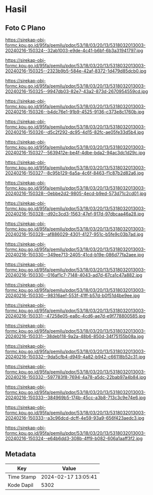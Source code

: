# Hasil

## Foto C Plano

https://sirekap-obj-formc.kpu.go.id/95fa/pemilu/pdpr/53/18/03/20/13/5318032013003-20240216-150324--32ab1003-e9de-4c41-b6bf-6b3a31941797.jpg

https://sirekap-obj-formc.kpu.go.id/95fa/pemilu/pdpr/53/18/03/20/13/5318032013003-20240216-150325--2323b9b5-584e-42af-8372-1d479d85dcb0.jpg

https://sirekap-obj-formc.kpu.go.id/95fa/pemilu/pdpr/53/18/03/20/13/5318032013003-20240216-150325--9947db03-82e7-43a2-873d-2670954559cd.jpg

https://sirekap-obj-formc.kpu.go.id/95fa/pemilu/pdpr/53/18/03/20/13/5318032013003-20240216-150326--b4dc76e1-91b9-4525-9136-c373e8c1760b.jpg

https://sirekap-obj-formc.kpu.go.id/95fa/pemilu/pdpr/53/18/03/20/13/5318032013003-20240216-150326--d5c2f292-dc95-4d15-82fc-ae05fe33d5b4.jpg

https://sirekap-obj-formc.kpu.go.id/95fa/pemilu/pdpr/53/18/03/20/13/5318032013003-20240216-150327--5639412e-be4f-4dbe-bda2-94ac3dc1d29c.jpg

https://sirekap-obj-formc.kpu.go.id/95fa/pemilu/pdpr/53/18/03/20/13/5318032013003-20240216-150327--8c95b129-6a5a-4c6f-8463-f1c87b2d82a6.jpg

https://sirekap-obj-formc.kpu.go.id/95fa/pemilu/pdpr/53/18/03/20/13/5318032013003-20240216-150328--0ebbe2d2-9805-4ecd-b9ed-573d71c2cd01.jpg

https://sirekap-obj-formc.kpu.go.id/95fa/pemilu/pdpr/53/18/03/20/13/5318032013003-20240216-150328--d92c3cd3-1563-47ef-917d-97dbcaa46a28.jpg

https://sirekap-obj-formc.kpu.go.id/95fa/pemilu/pdpr/53/18/03/20/13/5318032013003-20240216-150329--af886029-4301-4127-951c-b5fe9c03b7ad.jpg

https://sirekap-obj-formc.kpu.go.id/95fa/pemilu/pdpr/53/18/03/20/13/5318032013003-20240216-150330--349ee713-2405-41cd-b19e-086d77fa2aee.jpg

https://sirekap-obj-formc.kpu.go.id/95fa/pemilu/pdpr/53/18/03/20/13/5318032013003-20240216-150330--016af1c7-7148-4043-ad7d-67ca1c47a882.jpg

https://sirekap-obj-formc.kpu.go.id/95fa/pemilu/pdpr/53/18/03/20/13/5318032013003-20240216-150330--98316aef-553f-41ff-b57d-b0f51d4be9ee.jpg

https://sirekap-obj-formc.kpu.go.id/95fa/pemilu/pdpr/53/18/03/20/13/5318032013003-20240216-150331--47258e05-ea8c-4cd6-ae7d-e9f778800585.jpg

https://sirekap-obj-formc.kpu.go.id/95fa/pemilu/pdpr/53/18/03/20/13/5318032013003-20240216-150331--38deb118-9a2a-48b6-850d-34f75155b08a.jpg

https://sirekap-obj-formc.kpu.go.id/95fa/pemilu/pdpr/53/18/03/20/13/5318032013003-20240216-150332--9da5cfb4-d949-4a82-b942-c66118b52c31.jpg

https://sirekap-obj-formc.kpu.go.id/95fa/pemilu/pdpr/53/18/03/20/13/5318032013003-20240216-150332--597783f8-7694-4a78-a5dc-22bab97a4b84.jpg

https://sirekap-obj-formc.kpu.go.id/95fa/pemilu/pdpr/53/18/03/20/13/5318032013003-20240216-150333--384969b5-174b-45cc-a3b8-713c3c9e74e6.jpg

https://sirekap-obj-formc.kpu.go.id/95fa/pemilu/pdpr/53/18/03/20/13/5318032013003-20240216-150333--a3c96dcd-dcff-4e59-93a9-656f423aedc3.jpg

https://sirekap-obj-formc.kpu.go.id/95fa/pemilu/pdpr/53/18/03/20/13/5318032013003-20240216-150324--e64b6dd3-308b-4ff9-b082-606a1aaff3f2.jpg


## Metadata

| Key        | Value               |
| ---------- | ------------------- |
| Time Stamp | 2024-02-17 13:05:41 |
| Kode Dapil | 5302                |



